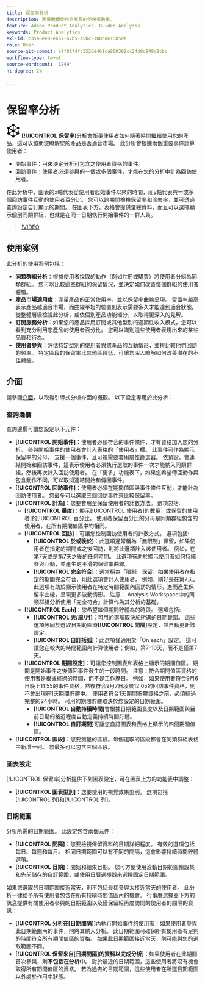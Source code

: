 ```yaml
---
title: 保留率分析
description: 測量繼續使用您產品的使用者數量。
feature: Adobe Product Analytics, Guided Analysis
keywords: Product Analytics
exl-id: c35a0ee0-e6b7-47b5-a5bc-308cde1585de
role: User
source-git-commit: aff01f4fc3520d461ca800382cc24d8d948d9cbc
workflow-type: tm+mt
source-wordcount: '1249'
ht-degree: 2%

---
```


# 保留率分析

![保留率](/help/assets/icons/Retention.svg) **[!UICONTROL 保留率]**&#x200B;分析會衡量使用者如何隨著時間繼續使用您的產品，這可以協助您瞭解您的產品是否適合市場。 此分析會根據兩個重要事件計算使用者：

* 開始事件：用來決定分析可包含之使用者資格的事件。
* 回訪事件：使用者必須參與的一個或多個事件，才能在您的分析中計為回訪使用者。

在此分析中，圖表的x軸代表從使用者起始事件以來的時間，而y軸代表與一或多個回訪事件互動的使用者百分比。 您可以跨期間檢視保留率和流失率，並可透過查詢設定自訂顯示的期間。 在圖表下方，表格會提供彙總資料，而且可以選擇顯示個別同類群組，也就是在同一日期執行開始事件的一群人員。

>[!VIDEO](https://video.tv.adobe.com/v/3430503/?learn=on)


## 使用案例

此分析的使用案例包括：

* **同類群組分析**：根據使用者採取的動作（例如註冊或購買）將使用者分組為同類群組。 您可以比較這些群組的保留情況，並決定如何改善每個群組的使用者體驗。
* **產品市場適用度**：測量產品的正常使用率，並以保留率曲線呈現。 留置率越高表示產品越適合市場，而曲線平坦的位置則表示需要多久才能達到適合狀態。 從整體層級檢視此分析，或依個別產品功能細分，以取得更深入的見解。
* **訂閱服務分析**：如果您的產品採用訂閱或其他型別的週期性收入模式，您可以看到充分利用您產品的使用者百分比。 您可以識別這些使用者表現出來的某些品質和行為。
* **使用者參與**：評估特定型別的使用者與您產品的互動情形，並排比較他們回訪的頻率。 特定區段的保留率比其他區段低，可讓您深入瞭解如何改善潛在的不佳體驗。

## 介面

請參閱[介面](../overview.md#interface)，以取得引導式分析介面的概觀。 以下設定專用於此分析：

### 查詢邊欄

查詢邊欄可讓您設定以下元件：

* **[!UICONTROL 開始事件]**：使用者必須符合的事件條件，才有資格加入您的分析。 參與開始事件的使用者會計入表格的「使用者」欄。 此事件可作為顯示保留率的分母。 支援一個事件，且可視需要套用屬性篩選器。 依預設，會連結開始和回訪事件，這表示使用者必須執行選取的事件一次才能納入同類群組，然後再次計入回訪使用者。 在「更多」功能表下，如果您希望傳回動作與包含動作不同，可以取消連結開始和傳回事件。
* **[!UICONTROL 回訪事件]**：使用者必須在期間值區與事件條件互動，才能計為回訪使用者。 您最多可以選取三個回訪事件來比較保留率。
* **[!UICONTROL 計為]**：您要套用至保留使用者的計數方法。 選項包括: 
   * **[!UICONTROL 量度]**：顯示[!UICONTROL 使用者]的數量，或保留的使用者]的[!UICONTROL 百分比。 使用者保留百分比的分母是同類群組包含的使用者，在所有期間值區中均相同。
   * **[!UICONTROL 回訪]**：可讓您控制回訪使用者的計數方式。 選項包括: 
      * **[!UICONTROL 於或晚於]**：此選項通常稱為「無限制」保留，如果使用者在指定的期間或之後回訪，則將此選項計入該使用者。 例如，在第7天或是第7天之後的任何時間。 此選項有助於顯示使用者如何持續參與互動，並產生更平滑的保留率曲線。
      * **[!UICONTROL 完全符合]**：通常稱為「限制」保留，如果使用者在指定的期間完全符合，則此選項會計入使用者。 例如，剛好是在第7天。 此選項有助於顯示使用者在特定時間範圍內回訪的情形，進而產生保留率曲線，呈現更多波動情形。 注意： Analysis Workspace中的同類群組分析使用「完全符合」計算作為其分析的基礎。
   * **[!UICONTROL Each]**：您希望每個期間貯體為的時段。 選項包括: 
      * **[!UICONTROL 天/周/月]**：可用的選項取決於所選的日期範圍。 這些選項等同於選取日期範圍時&#x200B;**[!UICONTROL 間隔]**&#x200B;設定，並自動更新該設定。
      * **[!UICONTROL 自訂括弧]**：此選項僅適用於「On each」設定。 這可讓您在較大的時間範圍內計算使用者；例如，第7-10天，而不是僅第7天。
   * **[!UICONTROL 期間設定]**：可讓您控制圖表和表格上顯示的期間值區。 期間是開始事件之後傳回事件發生的一段時間。 注意：符合期間值區資格的使用者是根據經過的時間，而不是工作歷日。 例如，如果使用者符合9月6日晚上11:55的事件資格，然後符合9月7日凌晨12:05的回訪事件資格，則不會出現在1天期間貯體中。 使用者符合1天期間貯體資格之前，必須經過完整的24小時。 可用的期間貯體取決於您設定的日期範圍。
      * **[!UICONTROL 自動持續時間]**&#x200B;會根據日期範圍長度以及日期範圍與目前日期的接近程度自動定義持續時間貯體。
      * **[!UICONTROL 自訂期間]**&#x200B;可讓您自訂圖表和表格上顯示的四個期間值區。
* **[!UICONTROL 區段]**：您要測量的區段。每個選取的區段都會在同類群組表格中新增一列。 您最多可以包含三個區段。

### 圖表設定

[!UICONTROL 保留率]分析提供下列圖表設定，可在圖表上方的功能表中調整：

* **[!UICONTROL 圖表型別]**：您要使用的視覺效果型別。 選項包括[!UICONTROL 列]和[!UICONTROL 列]。

### 日期範圍

分析所需的日期範圍。 此設定包含兩個元件：

* **[!UICONTROL 間隔]**：您要檢視保留資料的日期詳細程度。 有效的選項包括每日、每週和每月。 相同日期範圍可以有不同的間隔，這會影響持續時間貯體選項。
* **[!UICONTROL 日期]**：開始和結束日期。 您可方便使用滾動日期範圍預設集和先前儲存的自訂範圍，或使用日曆選擇器來選擇固定日期範圍。

如果您選取的日期範圍接近當天，則不包括最初參與太接近當天的使用者。 此分析一律給予所有使用者包含在所有持續時間值區內的機會。 行事曆選擇器下方的訊息提供有關使用者參與的日期範圍以及僅保留給再度訪問的使用者的間隔的資訊：

* **[!UICONTROL 分析在[日期間隔]]**&#x200B;內執行開始事件的使用者：如果使用者參與此日期範圍內的事件，則將其納入分析。 此日期範圍可確保所有使用者有足夠的時間符合所有期間值區的資格。 如果此日期範圍接近當天，則可能與您的選取範圍不同。
* **[!UICONTROL 保留來自[日期間隔]的資料以完成分析]**：如果使用者在此期間首次參與，則&#x200B;**不包括在分析中**。 對於最近的日期範圍，這些使用者將沒有機會取得所有期間值區的資格。 若為過去的日期範圍，這些使用者在所選日期範圍以外處於作用中狀態。

<!--
## Example

See below for an example of the analysis.

![Retention](../assets/retention.png)

-->